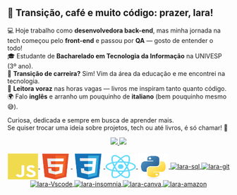 ## 🔁 Transição, café e muito código: prazer, Iara!

💻 Hoje trabalho como **desenvolvedora back-end**, mas minha jornada na tech começou pelo **front-end** e passou por **QA** — gosto de entender o todo!  
🎓 Estudante de **Bacharelado em Tecnologia da Informação** na UNIVESP (3º ano).  
🔄 **Transição de carreira?** Sim! Vim da área da educação e me encontrei na tecnologia.  
📖 **Leitora voraz** nas horas vagas — livros me inspiram tanto quanto código.  
🌍 Falo **inglês** e arranho um pouquinho de **italiano** (bem pouquinho mesmo 😅).

Curiosa, dedicada e sempre em busca de aprender mais.  
Se quiser trocar uma ideia sobre projetos, tech ou até livros, é só chamar! 🚀








<div align="center">
  <a href="https://github.com/IaraSilvia">
  <img height="180em" src="https://github-readme-stats.vercel.app/api?username=IaraSilvia&show_icons=true&theme=midnight-purple&include_all_commits=true&count_private=true"/>
  <img height="180em" src="https://github-readme-stats.vercel.app/api/top-langs/?username=IaraSilvia&layout=compact&langs_count=7&theme=midnight-purple"/>
</div>

  <div align="center" style="display: inline_block"><br>
  <img align="center" alt="Iara-Js" height="60" width="70" src="https://raw.githubusercontent.com/devicons/devicon/master/icons/javascript/javascript-plain.svg">
  <img align="center" alt="Iara-HTML" height="60" width="70" src="https://raw.githubusercontent.com/devicons/devicon/master/icons/html5/html5-original.svg">
  <img align="center" alt="Iara-CSS" height="60" width="70"" src="https://raw.githubusercontent.com/devicons/devicon/master/icons/css3/css3-original.svg">
  <img align="center" alt="Iara-React" height="60" width="70" src="https://raw.githubusercontent.com/devicons/devicon/master/icons/react/react-original.svg">
  <img align="center" alt="Iara-Python" height="60" width="70" src="https://raw.githubusercontent.com/devicons/devicon/master/icons/python/python-original.svg"> 
  <img align="center" alt="Iara-sql" height="60" width="70" src="https://cdn.jsdelivr.net/gh/devicons/devicon@latest/icons/azuresqldatabase/azuresqldatabase-original.svg" />
  <img align="center" alt="Iara-git" height="60" width="70"  src="https://cdn.jsdelivr.net/gh/devicons/devicon@latest/icons/git/git-original.svg" />
  <img align="center" alt="Iara-Vscode" height="60" width="70" src="https://cdn.jsdelivr.net/gh/devicons/devicon@latest/icons/vscode/vscode-original.svg" />
  <img align="center" alt="Iara-insomnia" height="60" width="70" src="https://cdn.jsdelivr.net/gh/devicons/devicon@latest/icons/insomnia/insomnia-original.svg" />
  <img align="center" alt="Iara-canva" height="60" width="70" src="https://cdn.jsdelivr.net/gh/devicons/devicon@latest/icons/canva/canva-original.svg" />
  <img align="center" alt="Iara-amazon" height="60" width="70" src="https://cdn.jsdelivr.net/gh/devicons/devicon@latest/icons/amazonwebservices/amazonwebservices-original-wordmark.svg" />
                             
          
                 
 
     
</div>
  


  
 
  

